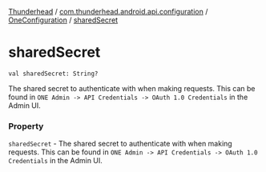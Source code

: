 [Thunderhead](../../index.md) / [com.thunderhead.android.api.configuration](../index.md) / [OneConfiguration](index.md) / [sharedSecret](./shared-secret.md)

# sharedSecret

`val sharedSecret: String?`

The shared secret to authenticate with when making requests.
This can be found in `ONE Admin -> API Credentials -> OAuth 1.0 Credentials` in the Admin UI.

### Property

`sharedSecret` - The shared secret to authenticate with when making requests.
This can be found in `ONE Admin -> API Credentials -> OAuth 1.0 Credentials` in the Admin UI.